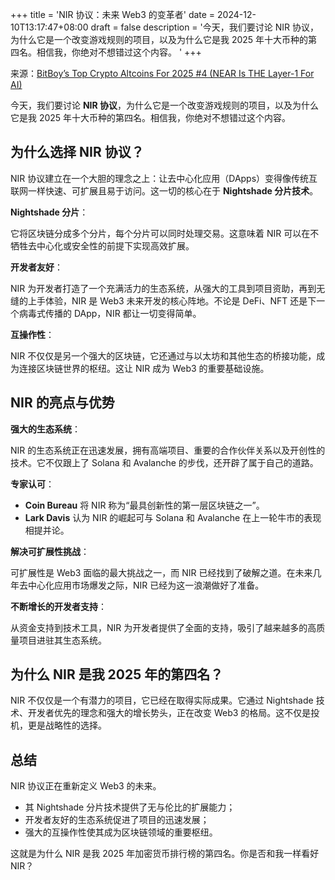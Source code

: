 +++
title = 'NIR 协议：未来 Web3 的变革者'
date = 2024-12-10T13:17:47+08:00
draft = false
description = '今天，我们要讨论 NIR 协议，为什么它是一个改变游戏规则的项目，以及为什么它是我 2025 年十大币种的第四名。相信我，你绝对不想错过这个内容。  '
+++

来源：[BitBoy’s Top Crypto Altcoins For 2025 #4 (NEAR Is THE Layer-1 For AI)](https://www.youtube.com/watch?v=IZ8sHbO6BrU)

今天，我们要讨论 **NIR 协议**，为什么它是一个改变游戏规则的项目，以及为什么它是我 2025 年十大币种的第四名。相信我，你绝对不想错过这个内容。  

## **为什么选择 NIR 协议？**  

NIR 协议建立在一个大胆的理念之上：让去中心化应用（DApps）变得像传统互联网一样快速、可扩展且易于访问。这一切的核心在于 **Nightshade 分片技术**。  

**Nightshade 分片**：  

它将区块链分成多个分片，每个分片可以同时处理交易。这意味着 NIR 可以在不牺牲去中心化或安全性的前提下实现高效扩展。  

**开发者友好**：  

NIR 为开发者打造了一个充满活力的生态系统，从强大的工具到项目资助，再到无缝的上手体验，NIR 是 Web3 未来开发的核心阵地。不论是 DeFi、NFT 还是下一个病毒式传播的 DApp，NIR 都让一切变得简单。  

**互操作性**：  

NIR 不仅仅是另一个强大的区块链，它还通过与以太坊和其他生态的桥接功能，成为连接区块链世界的枢纽。这让 NIR 成为 Web3 的重要基础设施。  

## **NIR 的亮点与优势**  

**强大的生态系统**：  

NIR 的生态系统正在迅速发展，拥有高端项目、重要的合作伙伴关系以及开创性的技术。它不仅跟上了 Solana 和 Avalanche 的步伐，还开辟了属于自己的道路。  

**专家认可**：  

- **Coin Bureau** 将 NIR 称为“最具创新性的第一层区块链之一”。  
- **Lark Davis** 认为 NIR 的崛起可与 Solana 和 Avalanche 在上一轮牛市的表现相提并论。  

**解决可扩展性挑战**：  

可扩展性是 Web3 面临的最大挑战之一，而 NIR 已经找到了破解之道。在未来几年去中心化应用市场爆发之际，NIR 已经为这一浪潮做好了准备。  

**不断增长的开发者支持**：  

从资金支持到技术工具，NIR 为开发者提供了全面的支持，吸引了越来越多的高质量项目进驻其生态系统。  

## **为什么 NIR 是我 2025 年的第四名？**  

NIR 不仅仅是一个有潜力的项目，它已经在取得实际成果。它通过 Nightshade 技术、开发者优先的理念和强大的增长势头，正在改变 Web3 的格局。这不仅是投机，更是战略性的选择。  

## **总结**  

NIR 协议正在重新定义 Web3 的未来。  

- 其 Nightshade 分片技术提供了无与伦比的扩展能力；  
- 开发者友好的生态系统促进了项目的迅速发展；  
- 强大的互操作性使其成为区块链领域的重要枢纽。  

这就是为什么 NIR 是我 2025 年加密货币排行榜的第四名。你是否和我一样看好 NIR？

